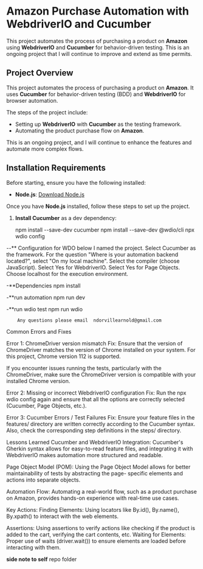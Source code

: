 # Amazon Purchase Automation with WebdriverIO and Cucumber

This project automates the process of purchasing a product on **Amazon** using **WebdriverIO** and **Cucumber** for behavior-driven testing. This is an ongoing project that I will continue to improve and extend as time permits.


## Project Overview

This project automates the process of purchasing a product on **Amazon**. It uses **Cucumber** for behavior-driven testing (BDD) and **WebdriverIO** for browser automation.

The steps of the project include:
- Setting up **WebdriverIO** with **Cucumber** as the testing framework.
- Automating the product purchase flow on **Amazon**.

This is an ongoing project, and I will continue to enhance the features and automate more complex flows.

## Installation Requirements

Before starting, ensure you have the following installed:

- **Node.js**: [Download Node.js](https://nodejs.org/en/download/)

Once you have **Node.js** installed, follow these steps to set up the project.

1. **Install Cucumber** as a dev dependency:
 
   npm install --save-dev cucumber
   npm install --save-dev @wdio/cli
   npx wdio config

 --**  Configuration for WDO below
I named the project.
Select Cucumber as the framework.
For the question "Where is your automation backend located?", select "On my local machine".
Select the compiler (choose JavaScript).
Select Yes for WebdriverIO.
Select Yes for Page Objects.
Choose localhost for the execution environment.

-**Dependencies
npm install

-**run automation
npm run dev

-**run wdio test
npm run wdio




        Any questions please email  ndorvillearnold@gmail.com
        
        

    
Common Errors and Fixes

Error 1: ChromeDriver version mismatch
Fix: Ensure that the version of ChromeDriver matches the version of Chrome installed on your system. For this project, Chrome version 112 is supported.

        
 If you encounter issues running the tests, particularly with the ChromeDriver, make sure the ChromeDriver version is compatible with your installed Chrome version.
 
Error 2: Missing or incorrect WebdriverIO configuration
Fix: Run the npx wdio config again and ensure that all the options are correctly selected (Cucumber, Page Objects, etc.).

Error 3: Cucumber Errors / Test Failures
Fix: Ensure your feature files in the features/ directory are written correctly according to the Cucumber syntax. Also, check the corresponding step definitions in the steps/ directory.


Lessons Learned
Cucumber and WebdriverIO Integration: Cucumber's Gherkin syntax allows for easy-to-read feature files, and integrating it with WebdriverIO makes automation more structured and readable.

Page Object Model (POM): Using the Page Object Model allows for better maintainability of tests by abstracting the page-
specific elements and actions into separate objects.

Automation Flow: Automating a real-world flow, such as a product purchase on Amazon, provides hands-on experience with real-time use cases.

Key Actions:
Finding Elements: Using locators like By.id(), By.name(), By.xpath() to interact with the web elements.

Assertions: Using assertions to verify actions like checking if the product is added to the cart, verifying the cart contents, etc.
Waiting for Elements: Proper use of waits (driver.wait()) to ensure elements are loaded before interacting with them.        

**side note to self**
repo folder



